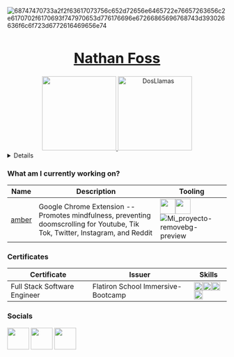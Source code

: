 ![68747470733a2f2f63617073756c652d72656e6465722e76657263656c2e6170702f6170693f747970653d776176696e67266865696768743d393026636f6c6f723d6772616469656e74](https://user-images.githubusercontent.com/111101890/210936569-6ee1b947-a39b-46ac-a3cd-15aec071d8e8.svg)
### [<h1 align="center">Nathan Foss</h1>](https://www.linkedin.com/in/nathan-foss/)

<!-- ### 🤠 Hi my name is [Nathan Foss](https://www.linkedin.com/in/nathan-foss/) -->

<div align="center">
  <a href="https://www.youtube.com/watch?v=dQw4w9WgXcQ">
      <img height= "170em" src="https://github-readme-stats.vercel.app/api?username=DosLlamas&theme=radical" />
    <img height= "170em" src="https://github-readme-stats.vercel.app/api/top-langs?username=DosLlamas&show_icons=true&locale=en&layout=compact&theme=radical" alt="DosLlamas" />
<!--   <img height= "170em" src="https://github-readme-stats.vercel.app/api/top-langs/?username=DosLlamas&layout-compact&langs_count-16&theme=radical" /> -->
</div>
<details>
<summary><h3>💻 My Coding Journey</h3></summary>
I’m a Software Engineer with a passion for social impact and technology. I teach web development to highschoolers and teens at the non-profit Code2College so students can build websites for clients and create their own project portfolio. As a Software Engineer, I develop applications and curriculum at Coding for Hermit Crabs where we teach homeless youth to program. I mainly work with React, Ruby on Rails and SQL to develop web and phone apps. I am pursuing roles in Frontend, or Full Stack Software/Web Development. 
  
My contact: nathanfoss.dev@gmail.com
  

I actually love to learn languages –- spoken language and coding. Before deciding to become a software engineer, I taught myself Spanish with books, videos, talking with friends, teaching, traveling, or just going out of my way to speak with someone in Spanish. At first I didn't understand anything -- it felt so far away. But I kept going, stumbling and falling towards what I didn't know and asking myself what I'm missing. But I would always get back up. Days, months and years past then suddenly I couldn't *not* understand everything even if I didn't want to. That's when I realized I was fluent. 
With coding I took the same approach: Self initiative and Obsession. I now focus on building apps and making tech-related podcasts that impact others from negative to positive. I continue to read programming books, watch videos, talk with software engineer friends, teach, and travel to Hackathons or events -- places where people like me are. 
  

There's someting mysterious about languages that I may keep searching for until I die. They constantly change as people change and update. You become aware of the pros and cons each language inherently has and change how you think when you look at designs and the apps you build. But one thing never changes is that languages reflect us as people becuase that's what they're about. They're what separates us from the animals -- We use tools to represent what we see, to solve problems and impact others for years and years in the future, constantly learning from the past.
  
Currently I have my eyes on Portuguese and Java as my next languages. Stay tuned.
<br>
<br> 
</details>

### What am I currently working on?
|Name|Description|Tooling|
|-|-|-|
|[amber](https://chrome.google.com/webstore/detail/amber-mindfulness/hdfdgocligofefcgklikgpjadbphlipm)|Google Chrome Extension -- Promotes mindfulness, preventing doomscrolling for Youtube, Tik Tok, Twitter, Instagram, and Reddit|<img height= "35em" src="https://img.shields.io/badge/React-20232A?style=for-the-badge&logo=react&logoColor=61DAFB"/><img height= "35" src="https://img.shields.io/badge/Vite-B73BFE?style=for-the-badge&logo=vite&logoColor=FFD62E"/>![Mi_proyecto-removebg-preview](https://user-images.githubusercontent.com/111101890/209997181-cf1546bf-a410-486d-b397-516de3fdee37.png)


### Certificates
|Certificate|Issuer|Skills
|-|-|-|
|Full Stack Software Engineer|Flatiron School Immersive-Bootcamp|<img height= "20em" src="https://img.shields.io/badge/Ruby-CC342D?style=for-the-badge&logo=ruby&logoColor=white"/><img height= "20em" src="https://img.shields.io/badge/React-20232A?style=for-the-badge&logo=react&logoColor=61DAFB"/><img height= "20em" src="https://img.shields.io/badge/SQLite-07405E?style=for-the-badge&logo=sqlite&logoColor=white"/><img height= "20em"  src="https://img.shields.io/badge/Redux-593D88?style=for-the-badge&logo=redux&logoColor=white"/>


### Socials
[<img height="50em" src="https://img.shields.io/badge/linkedin%20-%230077B5.svg?&style=for-the-badge&logo=linkedin&logoColor=white"/>](https://www.linkedin.com/in/nathan-foss/)
[<img height="50em" src="https://img.shields.io/badge/Medium-12100E?style=for-the-badge&logo=medium&logoColor=white"/>](https://medium.com/@nathanfoss.dev) 
[<img height="50em" src="https://img.shields.io/badge/Spotify-1ED760?&style=for-the-badge&logo=spotify&logoColor=white"/>](https://open.spotify.com/show/2gqDtYz2JoZv4gBq3xAckx?si=dd1a32cc51e34811)
  
  
 
